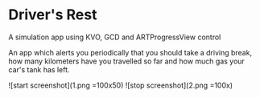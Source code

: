 # Driver's Rest
A simulation app using KVO, GCD and ARTProgressView control

An app which alerts you periodically that you should take a driving break, how many kilometers have you travelled so far and how much gas your car's tank has left.

![start screenshot](1.png =100x50)
![stop screenshot](2.png =100x)
